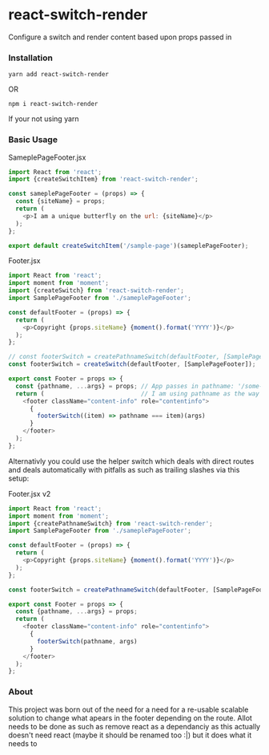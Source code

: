 # react-switch-render
Configure a switch and render content based upon props passed in

### Installation

```
yarn add react-switch-render
```
OR
```
npm i react-switch-render
```
If your not using yarn

### Basic Usage

SameplePageFooter.jsx
```javascript
import React from 'react';
import {createSwitchItem} from 'react-switch-render';

const sameplePageFooter = (props) => {
  const {siteName} = props;
  return (
    <p>I am a unique butterfly on the url: {siteName}</p>
  );
};

export default createSwitchItem('/sample-page')(sameplePageFooter);

```

Footer.jsx
```javascript
import React from 'react';
import moment from 'moment';
import {createSwitch} from 'react-switch-render';
import SamplePageFooter from './sameplePageFooter';

const defaultFooter = (props) => {
  return (
    <p>Copyright {props.siteName} {moment().format('YYYY')}</p>
  );
};

// const footerSwitch = createPathnameSwitch(defaultFooter, [SamplePageFooter]);
const footerSwitch = createSwitch(defaultFooter, [SamplePageFooter]);

export const Footer = props => {
  const {pathname, ...args} = props; // App passes in pathname: '/some-route' and args are whatever else you passed down
  return (                           // I am using pathname as the way to switch on which component to render
    <footer className="content-info" role="contentinfo">
      {
        footerSwitch((item) => pathname === item)(args)
      }
    </footer>
  );
};

```


Alternativly you could use the helper switch which deals with direct routes and deals automatically with pitfalls as such as trailing slashes via this setup:

Footer.jsx v2
```javascript
import React from 'react';
import moment from 'moment';
import {createPathnameSwitch} from 'react-switch-render';
import SamplePageFooter from './sameplePageFooter';

const defaultFooter = (props) => {
  return (
    <p>Copyright {props.siteName} {moment().format('YYYY')}</p>
  );
};

const footerSwitch = createPathnameSwitch(defaultFooter, [SamplePageFooter]);

export const Footer = props => {
  const {pathname, ...args} = props;
  return (
    <footer className="content-info" role="contentinfo">
      {
        footerSwitch(pathname, args)
      }
    </footer>
  );
};
```

### About
This project was born out of the need for a need for a re-usable scalable solution to change what apears in the footer depending on the route. Allot needs to be done as such as remove react as a dependanciy as this actually doesn't need react (maybe it should be renamed too :|) but it does what it needs to
